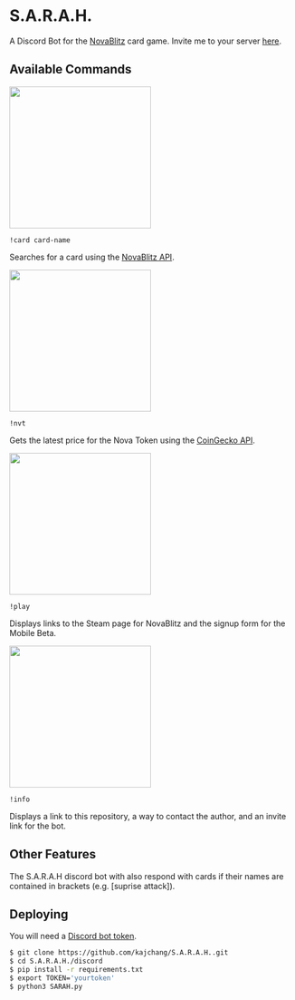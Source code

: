 # S.A.R.A.H.

A Discord Bot for the [NovaBlitz](https://novablitz.com/) card game.
Invite me to your server [here](https://discordbots.org/bot/476208085246017536). 

## Available Commands

<img src="https://github.com/kajchang/SARAH/raw/master/discord/images/!card.png" height="250"/>

`!card card-name`

Searches for a card using the [NovaBlitz API](https://documenter.getpostman.com/view/4967569/RWTivyzL).

<img src="https://github.com/kajchang/SARAH/raw/master/discord/images/!nvt.png" height="250"/>

`!nvt`

Gets the latest price for the Nova Token using the [CoinGecko API](https://www.coingecko.com/api/docs/v3).

<img src="https://github.com/kajchang/SARAH/raw/master/discord/images/!play.png" height="250"/>

`!play`

Displays links to the Steam page for NovaBlitz and the signup form for the Mobile Beta.


<img src="https://github.com/kajchang/SARAH/raw/master/discord/images/!info.png" height="250"/>

`!info`

Displays a link to this repository, a way to contact the author, and an invite link for the bot.

## Other Features

The S.A.R.A.H discord bot with also respond with cards if their names are contained in brackets (e.g. [suprise attack]).

## Deploying

You will need a [Discord bot token](https://github.com/reactiflux/discord-irc/wiki/Creating-a-discord-bot-&-getting-a-token).

```bash
$ git clone https://github.com/kajchang/S.A.R.A.H..git
$ cd S.A.R.A.H./discord
$ pip install -r requirements.txt
$ export TOKEN='yourtoken'
$ python3 SARAH.py
```
